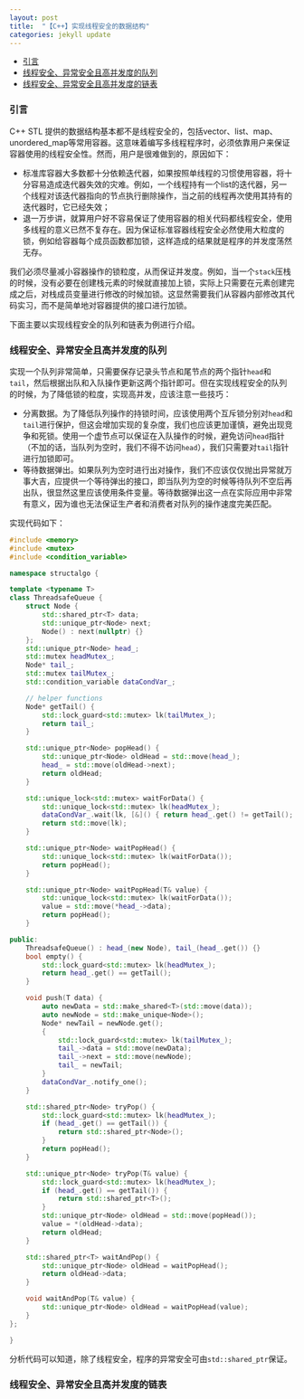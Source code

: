 ```yaml
---
layout: post
title:  "【C++】实现线程安全的数据结构"
categories: jekyll update
---
```


<!-- vim-markdown-toc GFM -->

* [引言](#引言)
* [线程安全、异常安全且高并发度的队列](#线程安全异常安全且高并发度的队列)
* [线程安全、异常安全且高并发度的链表](#线程安全异常安全且高并发度的链表)

<!-- vim-markdown-toc -->

### 引言
C++ STL 提供的数据结构基本都不是线程安全的，包括vector、list、map、unordered_map等常用容器。这意味着编写多线程程序时，必须依靠用户来保证容器使用的线程安全性。然而，用户是很难做到的，原因如下：
- 标准库容器大多数都十分依赖迭代器，如果按照单线程的习惯使用容器，将十分容易造成迭代器失效的灾难。例如，一个线程持有一个list的迭代器，另一个线程对该迭代器指向的节点执行删除操作，当之前的线程再次使用其持有的迭代器时，它已经失效；
- 退一万步讲，就算用户好不容易保证了使用容器的相关代码都线程安全，使用多线程的意义已然不复存在。因为保证标准容器线程安全必然使用大粒度的锁，例如给容器每个成员函数都加锁，这样造成的结果就是程序的并发度荡然无存。

我们必须尽量减小容器操作的锁粒度，从而保证并发度。例如，当一个`stack`压栈的时候，没有必要在创建栈元素的时候就直接加上锁，实际上只需要在元素创建完成之后，对栈成员变量进行修改的时候加锁。这显然需要我们从容器内部修改其代码实习，而不是简单地对容器提供的接口进行加锁。

下面主要以实现线程安全的队列和链表为例进行介绍。

### 线程安全、异常安全且高并发度的队列

实现一个队列非常简单，只需要保存记录头节点和尾节点的两个指针`head`和`tail`，然后根据出队和入队操作更新这两个指针即可。但在实现线程安全的队列的时候，为了降低锁的粒度，实现高并发，应该注意一些技巧：
- 分离数据。为了降低队列操作的持锁时间，应该使用两个互斥锁分别对`head`和`tail`进行保护，但这会增加实现的复杂度，我们也应该更加谨慎，避免出现竞争和死锁。使用一个虚节点可以保证在入队操作的时候，避免访问`head`指针（不加的话，当队列为空时，我们不得不访问`head`），我们只需要对`tail`指针进行加锁即可。
- 等待数据弹出。如果队列为空时进行出对操作，我们不应该仅仅抛出异常就万事大吉，应提供一个等待弹出的接口，即当队列为空的时候等待队列不空后再出队，很显然这里应该使用条件变量。等待数据弹出这一点在实际应用中非常有意义，因为谁也无法保证生产者和消费者对队列的操作速度完美匹配。

实现代码如下：

```c++
#include <memory>
#include <mutex>
#include <condition_variable>

namespace structalgo {

template <typename T>
class ThreadsafeQueue {
    struct Node {
        std::shared_ptr<T> data;
        std::unique_ptr<Node> next;
        Node() : next(nullptr) {}
    };
    std::unique_ptr<Node> head_;
    std::mutex headMutex_;
    Node* tail_;
    std::mutex tailMutex_;
    std::condition_variable dataCondVar_;

    // helper functions
    Node* getTail() {
        std::lock_guard<std::mutex> lk(tailMutex_);
        return tail_;
    }

    std::unique_ptr<Node> popHead() {
        std::unique_ptr<Node> oldHead = std::move(head_);
        head_ = std::move(oldHead->next);
        return oldHead;
    }

    std::unique_lock<std::mutex> waitForData() {
        std::unique_lock<std::mutex> lk(headMutex_);
        dataCondVar_.wait(lk, [&]() { return head_.get() != getTail(); });
        return std::move(lk);
    }

    std::unique_ptr<Node> waitPopHead() {
        std::unique_lock<std::mutex> lk(waitForData());
        return popHead();
    }

    std::unique_ptr<Node> waitPopHead(T& value) {
        std::unique_lock<std::mutex> lk(waitForData());
        value = std::move(*head_->data);
        return popHead();
    }

public:
    ThreadsafeQueue() : head_(new Node), tail_(head_.get()) {}
    bool empty() {
        std::lock_guard<std::mutex> lk(headMutex_);
        return head_.get() == getTail();
    }

    void push(T data) {
        auto newData = std::make_shared<T>(std::move(data));
        auto newNode = std::make_unique<Node>();
        Node* newTail = newNode.get();
        {
            std::lock_guard<std::mutex> lk(tailMutex_);
            tail_->data = std::move(newData);
            tail_->next = std::move(newNode);
            tail_ = newTail;
        }
        dataCondVar_.notify_one();
    }

    std::shared_ptr<Node> tryPop() {
        std::lock_guard<std::mutex> lk(headMutex_);
        if (head_.get() == getTail()) {
            return std::shared_ptr<Node>();
        }
        return popHead();
    }

    std::unique_ptr<Node> tryPop(T& value) {
        std::lock_guard<std::mutex> lk(headMutex_);
        if (head_.get() == getTail()) {
            return std::shared_ptr<T>();
        }
        std::unique_ptr<Node> oldHead = std::move(popHead());
        value = *(oldHead->data);
        return oldHead;
    }

    std::shared_ptr<T> waitAndPop() {
        std::unique_ptr<Node> oldHead = waitPopHead();
        return oldHead->data;
    }

    void waitAndPop(T& value) {
        std::unique_ptr<Node> oldHead = waitPopHead(value);
    }
};

}
```
分析代码可以知道，除了线程安全，程序的异常安全可由`std::shared_ptr`保证。

### 线程安全、异常安全且高并发度的链表


